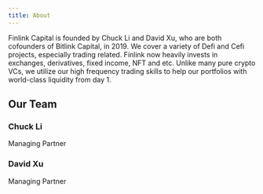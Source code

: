 ```yaml
---
title: About
---
```

Finlink Capital is founded by Chuck Li and David Xu, who are both cofounders of Bitlink Capital, in 2019.
We cover a variety of Defi and Cefi projects, especially trading related. Finlink now heavily invests
in exchanges, derivatives, fixed income, NFT and etc. Unlike many pure crypto VCs,
we utilize our high frequency trading skills to help our portfolios with world-class liquidity from day 1.

## Our Team
### Chuck Li
Managing Partner

### David Xu
Managing Partner
